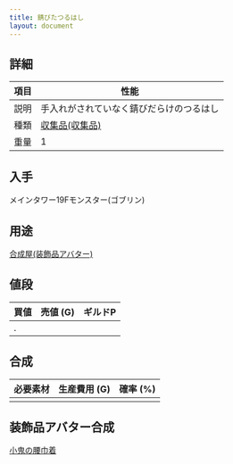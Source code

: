 ```yaml
---
title: 錆びたつるはし
layout: document
---
```

## 詳細

|項目|性能|
|---|---|
|説明|手入れがされていなく錆びだらけのつるはし|
|種類|[収集品(収集品)](収集品(収集品))|
|重量|1|

## 入手

メインタワー19Fモンスター(ゴブリン)

## 用途

[合成屋(装飾品アバター)](合成屋(装飾品アバター))

## 値段

|買値|売値 (G)|ギルドP|
|---|---|---|
|.|||

## 合成

|必要素材|生産費用 (G)|確率 (%)|
|---|---|---|
||||

## 装飾品アバター合成

[小鬼の腰巾着](小鬼の腰巾着)
